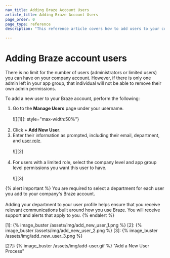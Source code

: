 ```yaml
---
nav_title: Adding Braze Account Users
article_title: Adding Braze Account Users
page_order: 0
page_type: reference
description: "This reference article covers how to add users to your company account."

---
```


# Adding Braze account users

There is no limit for the number of users (administrators or limited users) you can have on your company account. However, if there is only one admin left in your app group, that individual will not be able to remove their own admin permissions.

To add a new user to your Braze account, perform the following:

1. Go to the **Manage Users** page under your username.<br><br>
   ![][1]{: style="max-width:50%"}<br><br>
2. Click **+ Add New User**.
3. Enter their information as prompted, including their email, department, and [user role]({{site.baseurl}}/user_guide/administrative/manage_your_braze_users/user_permissions/#editing-user-permissions).<br><br>
   ![][2]<br><br>
4. For users with a limited role, select the company level and app group level permissions you want this user to have.<br><br>
   ![][3]

{% alert important %}
You are required to select a department for each user you add to your company's Braze account. <br><br>Adding your department to your user profile helps ensure that you receive relevant communications built around how you use Braze. You will receive support and alerts that apply to you.
{% endalert %}

[1]: {% image_buster /assets/img/add_new_user_1.png %}
[2]: {% image_buster /assets/img/add_new_user_2.png %}
[3]: {% image_buster /assets/img/add_new_user_3.png %}

[27]: {% image_buster /assets/img/add-user.gif %} "Add a New User Process"

